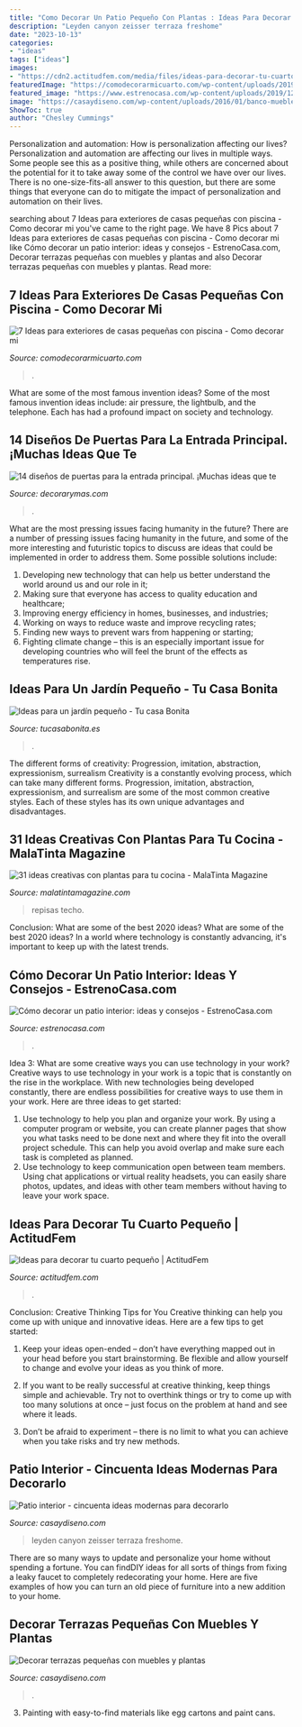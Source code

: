 ```yaml
---
title: "Como Decorar Un Patio Pequeño Con Plantas : Ideas Para Decorar Tu Cuarto Pequeño"
description: "Leyden canyon zeisser terraza freshome"
date: "2023-10-13"
categories:
- "ideas"
tags: ["ideas"]
images:
- "https://cdn2.actitudfem.com/media/files/ideas-para-decorar-tu-cuarto-pequeno_0.jpg"
featuredImage: "https://comodecorarmicuarto.com/wp-content/uploads/2019/07/modelos-de-casas-pequeñas-con-piscina.jpg"
featured_image: "https://www.estrenocasa.com/wp-content/uploads/2019/12/estrenocasa-como-decorar-un-patio-interior-patio-interior-vegetacion.jpg"
image: "https://casaydiseno.com/wp-content/uploads/2016/01/banco-muebles-acero-terraza.jpg"
ShowToc: true
author: "Chesley Cummings"
---
```



Personalization and automation: How is personalization affecting our lives?
Personalization and automation are affecting our lives in multiple ways. Some people see this as a positive thing, while others are concerned about the potential for it to take away some of the control we have over our lives. There is no one-size-fits-all answer to this question, but there are some things that everyone can do to mitigate the impact of personalization and automation on their lives.

	

		
searching about 7 Ideas para exteriores de casas pequeñas con piscina - Como decorar mi you've came to the right page. We have 8 Pics about 7 Ideas para exteriores de casas pequeñas con piscina - Como decorar mi like Cómo decorar un patio interior: ideas y consejos - EstrenoCasa.com, Decorar terrazas pequeñas con muebles y plantas and also Decorar terrazas pequeñas con muebles y plantas. Read more:
		
    
## 7 Ideas Para Exteriores De Casas Pequeñas Con Piscina - Como Decorar Mi

<img loading=lazy src="https://comodecorarmicuarto.com/wp-content/uploads/2019/07/modelos-de-casas-pequeñas-con-piscina.jpg" onerror="this.onerror=null;this.src='https://tse1.mm.bing.net/th?id=OIP.s4p9gcxCMan1KGILlmb1FQAAAA&amp;pid=15.1';" alt="7 Ideas para exteriores de casas pequeñas con piscina - Como decorar mi">

_Source: comodecorarmicuarto.com_

>. 

	

What are some of the most famous invention ideas?
Some of the most famous invention ideas include: air pressure, the lightbulb, and the telephone. Each has had a profound impact on society and technology.

    
## 14 Diseños De Puertas Para La Entrada Principal. ¡Muchas Ideas Que Te

<img loading=lazy src="http://www.decorarymas.com/wp-content/uploads/2018/04/puertas-para-la-entrada-principal-3.jpg" onerror="this.onerror=null;this.src='https://tse1.mm.bing.net/th?id=OIP.Kjcz2SbRQFRXJh4_csMlFgHaNK&amp;pid=15.1';" alt="14 diseños de puertas para la entrada principal. ¡Muchas ideas que te">

_Source: decorarymas.com_

>. 

	

What are the most pressing issues facing humanity in the future?
There are a number of pressing issues facing humanity in the future, and some of the more interesting and futuristic topics to discuss are ideas that could be implemented in order to address them. Some possible solutions include: 
1) Developing new technology that can help us better understand the world around us and our role in it; 
2) Making sure that everyone has access to quality education and healthcare; 
3) Improving energy efficiency in homes, businesses, and industries; 
4) Working on ways to reduce waste and improve recycling rates; 
5) Finding new ways to prevent wars from happening or starting; 
6) Fighting climate change – this is an especially important issue for developing countries who will feel the brunt of the effects as temperatures rise.

    
## Ideas Para Un Jardín Pequeño - Tu Casa Bonita

<img loading=lazy src="https://tucasabonita.es/wp-content/uploads/2019/08/jardin-pequeno-minimalista.jpg" onerror="this.onerror=null;this.src='https://tse4.mm.bing.net/th?id=OIP.LI4hLEpXq-H4j1E78ifwYAHaJ4&amp;pid=15.1';" alt="Ideas para un jardín pequeño - Tu casa Bonita">

_Source: tucasabonita.es_

>. 

	

The different forms of creativity: Progression, imitation, abstraction, expressionism, surrealism
Creativity is a constantly evolving process, which can take many different forms. Progression, imitation, abstraction, expressionism, and surrealism are some of the most common creative styles. Each of these styles has its own unique advantages and disadvantages.

    
## 31 Ideas Creativas Con Plantas Para Tu Cocina - MalaTinta Magazine

<img loading=lazy src="http://www.malatintamagazine.com/wp-content/uploads/2016/04/Plantas_cocina_08.jpg" onerror="this.onerror=null;this.src='https://tse3.mm.bing.net/th?id=OIP.0uiFikEDotjbmdx4Fu6WTwHaEo&amp;pid=15.1';" alt="31 ideas creativas con plantas para tu cocina - MalaTinta Magazine">

_Source: malatintamagazine.com_

>repisas techo. 

	

Conclusion: What are some of the best 2020 ideas?
What are some of the best 2020 ideas? In a world where technology is constantly advancing, it's important to keep up with the latest trends.

    
## Cómo Decorar Un Patio Interior: Ideas Y Consejos - EstrenoCasa.com

<img loading=lazy src="https://www.estrenocasa.com/wp-content/uploads/2019/12/estrenocasa-como-decorar-un-patio-interior-patio-interior-vegetacion.jpg" onerror="this.onerror=null;this.src='https://tse3.mm.bing.net/th?id=OIP.E4HzcyBsWVuyul16uey14QHaLI&amp;pid=15.1';" alt="Cómo decorar un patio interior: ideas y consejos - EstrenoCasa.com">

_Source: estrenocasa.com_

>. 

	

Idea 3: What are some creative ways you can use technology in your work?
Creative ways to use technology in your work is a topic that is constantly on the rise in the workplace. With new technologies being developed constantly, there are endless possibilities for creative ways to use them in your work. Here are three ideas to get started: 
1. Use technology to help you plan and organize your work. By using a computer program or website, you can create planner pages that show you what tasks need to be done next and where they fit into the overall project schedule. This can help you avoid overlap and make sure each task is completed as planned. 
2. Use technology to keep communication open between team members. Using chat applications or virtual reality headsets, you can easily share photos, updates, and ideas with other team members without having to leave your work space.

    
## Ideas Para Decorar Tu Cuarto Pequeño | ActitudFem

<img loading=lazy src="https://cdn2.actitudfem.com/media/files/ideas-para-decorar-tu-cuarto-pequeno_0.jpg" onerror="this.onerror=null;this.src='https://tse4.mm.bing.net/th?id=OIP.IiTTc-l2Ovpakiz8VNzIZQHaFj&amp;pid=15.1';" alt="Ideas para decorar tu cuarto pequeño | ActitudFem">

_Source: actitudfem.com_

>. 

	

Conclusion: Creative Thinking Tips for You
Creative thinking can help you come up with unique and innovative ideas. Here are a few tips to get started:
1. Keep your ideas open-ended – don’t have everything mapped out in your head before you start brainstorming. Be flexible and allow yourself to change and evolve your ideas as you think of more.

2. If you want to be really successful at creative thinking, keep things simple and achievable. Try not to overthink things or try to come up with too many solutions at once – just focus on the problem at hand and see where it leads.

3. Don’t be afraid to experiment – there is no limit to what you can achieve when you take risks and try new methods.

    
## Patio Interior - Cincuenta Ideas Modernas Para Decorarlo

<img loading=lazy src="https://casaydiseno.com/wp-content/uploads/2015/07/patio-interior-cabina-madera.jpg" onerror="this.onerror=null;this.src='https://tse2.mm.bing.net/th?id=OIP.bpN06LySzRLWwINmLznD2AHaLH&amp;pid=15.1';" alt="Patio interior - cincuenta ideas modernas para decorarlo">

_Source: casaydiseno.com_

>leyden canyon zeisser terraza freshome. 

	

There are so many ways to update and personalize your home without spending a fortune. You can findDIY ideas for all sorts of things from fixing a leaky faucet to completely redecorating your home. Here are five examples of how you can turn an old piece of furniture into a new addition to your home.

    
## Decorar Terrazas Pequeñas Con Muebles Y Plantas

<img loading=lazy src="https://casaydiseno.com/wp-content/uploads/2016/01/banco-muebles-acero-terraza.jpg" onerror="this.onerror=null;this.src='https://tse2.mm.bing.net/th?id=OIP.tL6dffAjV6PIZurfyHiAPwHaLH&amp;pid=15.1';" alt="Decorar terrazas pequeñas con muebles y plantas">

_Source: casaydiseno.com_

>. 

	

3. Painting with easy-to-find materials like egg cartons and paint cans.

